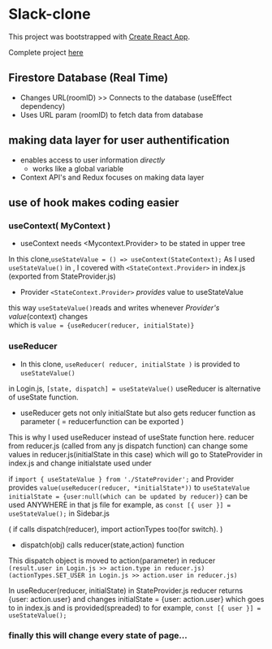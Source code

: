 # Slack-clone

This project was bootstrapped with [Create React App](https://github.com/facebook/create-react-app).

Complete project [here](https://slack-clone-ca8a0.web.app/)

## Firestore Database (Real Time)

- Changes URL(roomID) >> Connects to the database (useEffect dependency)
- Uses URL param (roomID) to fetch data from database

## making data layer for user authentification

- enables access to user information _directly_
  - works like a global variable
- Context API's and Redux focuses on making data layer

## use of hook makes coding easier

### useContext( MyContext )

- useContext needs <Mycontext.Provider> to be stated in upper tree

In this clone,`useStateValue = () => useContext(StateContext);`
As I used `useStateValue()` in <App />, I covered <App />
with `<StateContext.Provider>` in index.js (exported from StateProvider.js)

- Provider `<StateContext.Provider>` _provides_ value to useStateValue

this way `useStateValue()`reads and writes whenever
_Provider's value_(context) changes  
 which is `value = {useReducer(reducer, initialState)}`

### useReducer

- In this clone, `useReducer( reducer, initialState )` is provided to `useStateValue()`

in Login.js, `[state, dispatch] = useStateValue()`
useReducer is alternative of useState function.

- useReducer gets not only initialState but also gets reducer function as parameter
  ( = reducerfunction can be exported )

This is why I used useReducer instead of useState function here.
reducer from reducer.js (called from any js dispatch function) can change some values
in reducer.js(initialState in this case) which will go to StateProvider in index.js
and change initialstate used under <App />

if `import { useStateValue } from './StateProvider';`
and Provider provides `value(useReducer(reducer, *initialState*))` to `useStateValue`
`initialState = {user:null(which can be updated by reducer)}` can be used ANYWHERE in that js file
for example, as `const [{ user }] = useStateValue();` in Sidebar.js

( if calls dispatch(reducer), import actionTypes too(for switch). )

- dispatch(obj) calls reducer(state,action) function

This dispatch object is moved to action(parameter) in reducer  
`(result.user in Login.js >> action.type in reducer.js)`
`(actionTypes.SET_USER in Login.js >> action.user in reducer.js)`

In useReducer(reducer, initialState) in StateProvider.js
reducer returns {user: action.user} and changes
initialState = {user: action.user} which goes to <StateProvider> in index.js
and is provided(spreaded) to <App /> for example, `const [{ user }] = useStateValue();`

### finally this will change every state of page...
